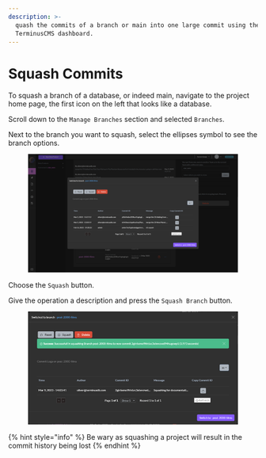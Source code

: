 ```yaml
---
description: >-
  quash the commits of a branch or main into one large commit using the
  TerminusCMS dashboard.
---
```


# Squash Commits

To squash a branch of a database, or indeed main, navigate to the project home page, the first icon on the left that looks like a database.

Scroll down to the `Manage Branches` section and selected `Branches`.

Next to the branch you want to squash, select the ellipses symbol to see the branch options.

<figure><img src="../../../../.gitbook/assets/branch-options.png" alt="Check out the branch options to find how to squash a branch"><figcaption></figcaption></figure>

Choose the `Squash` button.

Give the operation a description and press the `Squash Branch` button.

<figure><img src="../../../../.gitbook/assets/squashed-branch.png" alt="TerminusCMS will let you know if the branch has been squashed successfully"><figcaption></figcaption></figure>

{% hint style="info" %}
Be wary as squashing a project will result in the commit history being lost
{% endhint %}
